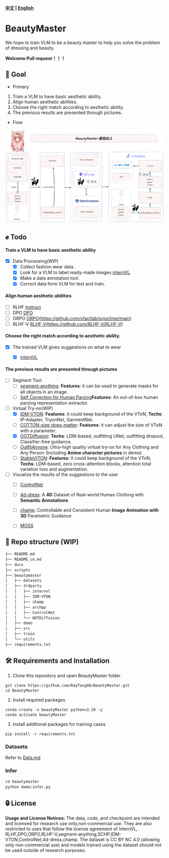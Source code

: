 **[中文](README.md) | [English](README_en.md)**
# BeautyMaster

We hope to train VLM to be a beauty master to help you solve the problem of dressing and beauty.

**Welcome Pull request！！！**

## 💪 Goal

- Primary
1. Train a VLM to have basic aesthetic ability.
2. Align human aesthetic abilities.
3. Choose the right match according to aesthetic ability.
4. The previous results are presented through pictures.

- Flow

<p align="center">
    <img src="./assets/BeautyMaster.png" alt="alt text">
</p>



## ✊ Todo

#### Train a VLM to have basic aesthetic ability
- [x] Data Processing(WIP)
  - [x] Collect fashion wear data.
  - [x] Look for a VLM to label ready-made images [internVL](https://internvl.opengvlab.com/).
  - [x] Make a data annotation tool.
  - [x] Correct data form VLM for test and train.

#### Align human aesthetic abilities

- [ ] RLHF [instruct](https://arxiv.org/pdf/2203.02155.pdf)
- [ ] DPO [DPO](https://arxiv.org/abs/2305.18290)
- [ ] ORPO [ORPO](https://arxiv.org/abs/2403.07691)(https://github.com/xfactlab/orpo/tree/main)
- [ ] RLHF-V [RLHF-V](https://arxiv.org/abs/2312.00849)(https://github.com/RLHF-V/RLHF-V)

#### Choose the right match according to aesthetic ability.
- [x] The trained VLM gives suggestions on what to wear
  - [x] [internVL](https://internvl.opengvlab.com/)


#### The previous results are presented through pictures

- [ ] Segment Tool
  - [ ] [segment-anything](https://github.com/facebookresearch/segment-anything): **Features**: it can be used to generate masks for all objects in an image.
  - [ ] [Self Correction for Human Parsing](https://github.com/TannedCung/SCHP)**Features**: An out-of-box human parsing representation extractor.
- [ ] Virtual Try-on(WIP)
  - [x] [IDM-VTON](https://github.com/yisol/IDM-VTON): **Features**: it could keep background of the VToN, **Techs**: IP-Adapter, TryonNet, GarmentNet.
  - [ ] [COTTON-size-does-matter](https://github.com/cotton6/COTTON-size-does-matter): **Features**: it can adjust the size of VToN with a parameter.
  - [x] [OOTDiffusion](https://github.com/levihsu/OOTDiffusion): **Techs**: LDM-based, outfitting UNet, outfitting dropout, Classifier-free guidance.
  - [ ] [OutfitAnyone](https://github.com/HumanAIGC/OutfitAnyone): Ultra-high quality virtual try-on for Any Clothing and Any Person (Including **Anime character pictures** in demo).
  - [ ] [StableVITON](https://github.com/rlawjdghek/StableVITON): **Features**: it could keep background of the VToN, **Techs**: LDM-based, zero cross-attention blocks, attention total variation loss and augmentation.

- [ ] Visualize the results of the suggestions to the user
  - [ ] [ControlNet](https://github.com/lllyasviel/ControlNet)
  - [ ] [4d-dress](https://github.com/eth-ait/4d-dress): A **4D** Dataset of Real-world Human Clothing with **Semantic Annotations**
  - [ ] [champ](https://github.com/fudan-generative-vision/champ): Controllable and Consistent Human **Image Animation with 3D** Parametric Guidance
  - [ ] [MOSS](https://github.com/3DHumanRehab/MOSS)


## 📂 Repo structure (WIP)

```Bash
├── README.md
├── README_cn.md
├── docs
├── scripts
├── beautymaster
│   ├── datasets
│   ├── 3rdparty
│   │   ├── internvl
│   │   ├── IDM-VTON                     
│   │   ├── champ
│   │   ├── archpp
│   │   ├── ControlNet
│   │   └── OOTDiffusion
│   ├── demo
│   ├── src
│   ├── train     
│   └── utils
├── requirements.txt
```

## 🛠️ Requirements and Installation

1. Clone this repository and open BeautyMaster folder
```
git clone https://github.com/RayTang88/BeautyMaster.git
cd BeautyMaster
```
2. Install required packages
```
conda create -n beautyMaster python=3.10 -y
conda activate beautyMaster

```
3. Install additional packages for training cases
```
pip install -r requirements.txt

```


### Datasets
Refer to [Data.md](docs/Data.md)


### Infer

```Python
cd beautymaster
python demo/infer.py 
```


## 🔒 License
**Usage and License Notices:** The data, code, and checkpoint are intended and licensed for research use only,non-commercial use. They are also restricted to uses that follow the license agreement of InternVL, RLHF,DPO,ORPO,RLHF-V,segment-anything,SCHP,IDM-VTON,ControlNet,4d-dress,champ. The dataset is CC BY NC 4.0 (allowing only non-commercial use) and models trained using the dataset should not be used outside of research purposes.

